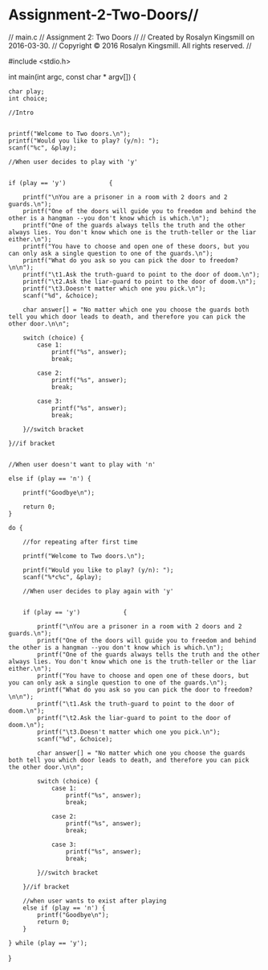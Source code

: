 # Assignment-2-Two-Doors//
//  main.c
//  Assignment 2: Two Doors
//
//  Created by Rosalyn Kingsmill on 2016-03-30.
//  Copyright © 2016 Rosalyn Kingsmill. All rights reserved.
//

#include <stdio.h>

int main(int argc, const char * argv[]) {
    
    char play;
    int choice;
    
    //Intro
    
    
    printf("Welcome to Two doors.\n");
    printf("Would you like to play? (y/n): ");
    scanf("%c", &play);
    
    //When user decides to play with 'y'
    
    
    if (play == 'y')            {
        
        printf("\nYou are a prisoner in a room with 2 doors and 2 guards.\n");
        printf("One of the doors will guide you to freedom and behind the other is a hangman --you don't know which is which.\n");
        printf("One of the guards always tells the truth and the other always lies. You don't know which one is the truth-teller or the liar either.\n");
        printf("You have to choose and open one of these doors, but you can only ask a single question to one of the guards.\n");
        printf("What do you ask so you can pick the door to freedom?\n\n");
        printf("\t1.Ask the truth-guard to point to the door of doom.\n");
        printf("\t2.Ask the liar-guard to point to the door of doom.\n");
        printf("\t3.Doesn't matter which one you pick.\n");
        scanf("%d", &choice);
        
        char answer[] = "No matter which one you choose the guards both tell you which door leads to death, and therefore you can pick the other door.\n\n";
        
        switch (choice) {
            case 1:
                printf("%s", answer);
                break;
                
            case 2:
                printf("%s", answer);
                break;
                
            case 3:
                printf("%s", answer);
                break;
                
        }//switch bracket
        
    }//if bracket
    
    
    //When user doesn't want to play with 'n'
    
    else if (play == 'n') {
        
        printf("Goodbye\n");
    
        return 0;
    }
    
    do {
    
        //for repeating after first time
        
        printf("Welcome to Two doors.\n");
        
        printf("Would you like to play? (y/n): ");
        scanf("%*c%c", &play);
        
        //When user decides to play again with 'y'
        
        
        if (play == 'y')            {
            
            printf("\nYou are a prisoner in a room with 2 doors and 2 guards.\n");
            printf("One of the doors will guide you to freedom and behind the other is a hangman --you don't know which is which.\n");
            printf("One of the guards always tells the truth and the other always lies. You don't know which one is the truth-teller or the liar either.\n");
            printf("You have to choose and open one of these doors, but you can only ask a single question to one of the guards.\n");
            printf("What do you ask so you can pick the door to freedom?\n\n");
            printf("\t1.Ask the truth-guard to point to the door of doom.\n");
            printf("\t2.Ask the liar-guard to point to the door of doom.\n");
            printf("\t3.Doesn't matter which one you pick.\n");
            scanf("%d", &choice);
            
            char answer[] = "No matter which one you choose the guards both tell you which door leads to death, and therefore you can pick the other door.\n\n";
            
            switch (choice) {
                case 1:
                    printf("%s", answer);
                    break;
                    
                case 2:
                    printf("%s", answer);
                    break;
                    
                case 3:
                    printf("%s", answer);
                    break;
                    
            }//switch bracket
            
        }//if bracket
        
        //when user wants to exist after playing
        else if (play == 'n') {
            printf("Goodbye\n");
            return 0;
        }
        
    } while (play == 'y');
    
    
    
    

}
